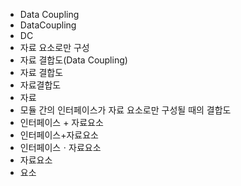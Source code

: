 - Data Coupling
- DataCoupling
- DC
- 자료 요소로만 구성
- 자료 결합도(Data Coupling) 
- 자료 결합도
- 자료결합도
- 자료
- 모듈 간의 인터페이스가 자료 요소로만 구성될 때의 결합도
- 인터페이스 + 자료요소
- 인터페이스+자료요소
- 인터페이스ㆍ자료요소
- 자료요소
- 요소
